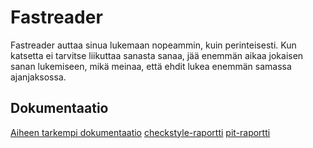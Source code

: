 # Fastreader
Fastreader auttaa sinua lukemaan nopeammin, kuin perinteisesti. Kun katsetta ei tarvitse liikuttaa sanasta sanaa, jää enemmän aikaa jokaisen sanan lukemiseen, mikä meinaa, että ehdit lukea enemmän samassa ajanjaksossa.

## Dokumentaatio
[Aiheen tarkempi dokumentaatio](dokumentaatio/aiheenKuvausJaRakenne.md)
[checkstyle-raportti](https://htmlpreview.github.io/?https://github.com/pavelgar/fastreader/blob/master/dokumentaatio/checkstyle-raportti/checkstyle.html)
[pit-raportti](https://htmlpreview.github.io/?https://github.com/pavelgar/fastreader/blob/master/dokumentaatio/pit-raportti/201702040107/index.html)
